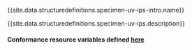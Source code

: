 {{site.data.structuredefinitions.specimen-uv-ips-intro.name}}

{{site.data.structuredefinitions.specimen-uv-ips.description}}

#### Conformance resource variables defined [here](http://wiki.hl7.org/index.php?title=IG_Publisher_Documentation#Jekyll)
